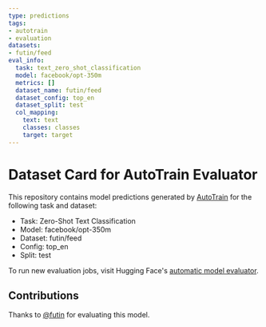 ```yaml
---
type: predictions
tags:
- autotrain
- evaluation
datasets:
- futin/feed
eval_info:
  task: text_zero_shot_classification
  model: facebook/opt-350m
  metrics: []
  dataset_name: futin/feed
  dataset_config: top_en
  dataset_split: test
  col_mapping:
    text: text
    classes: classes
    target: target
---
```

# Dataset Card for AutoTrain Evaluator

This repository contains model predictions generated by [AutoTrain](https://huggingface.co/autotrain) for the following task and dataset:

* Task: Zero-Shot Text Classification
* Model: facebook/opt-350m
* Dataset: futin/feed
* Config: top_en
* Split: test

To run new evaluation jobs, visit Hugging Face's [automatic model evaluator](https://huggingface.co/spaces/autoevaluate/model-evaluator).

## Contributions

Thanks to [@futin](https://huggingface.co/futin) for evaluating this model.
